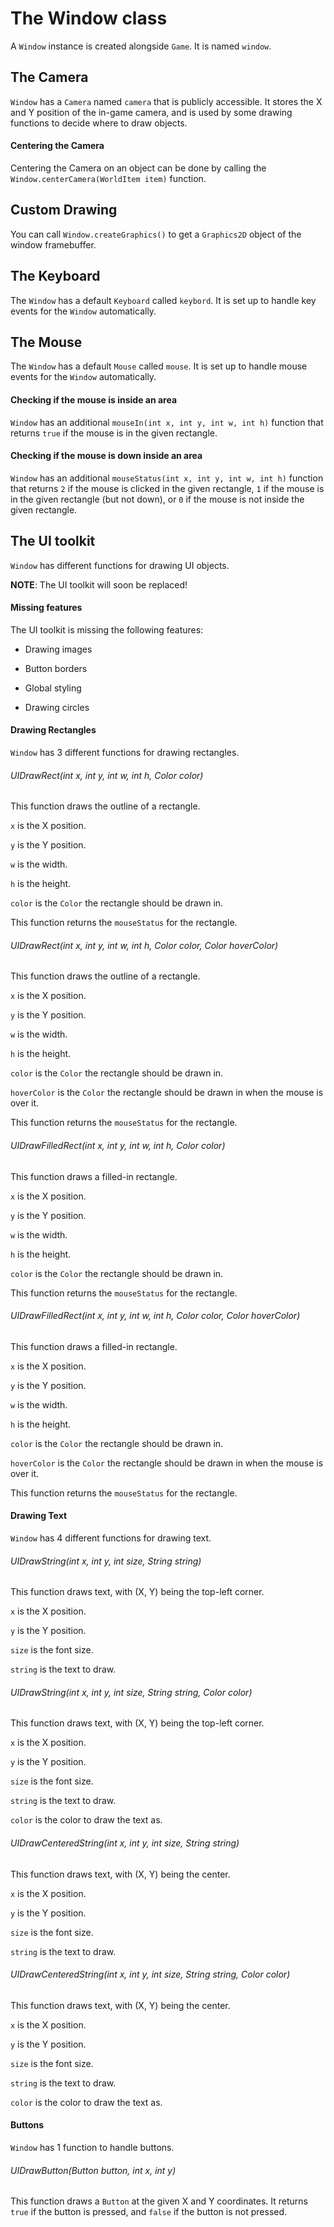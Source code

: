 # The Window class

A `Window` instance is created alongside `Game`. It is named `window`.

## The Camera

`Window` has a `Camera` named `camera` that is publicly accessible. It stores the X and Y position of the in-game camera, and is used by some drawing functions to decide where to draw objects.

#### Centering the Camera

Centering the Camera on an object can be done by calling the `Window.centerCamera(WorldItem item)` function.

## Custom Drawing

You can call `Window.createGraphics()` to get a `Graphics2D` object of the window framebuffer.

## The Keyboard

The `Window` has a default `Keyboard` called `keybord`. It is set up to handle key events for the `Window` automatically.

## The Mouse

The `Window` has a default `Mouse` called `mouse`. It is set up to handle mouse events for the `Window` automatically.

#### Checking if the mouse is inside an area

`Window` has an additional `mouseIn(int x, int y, int w, int h)` function that returns `true` if the mouse is in the given rectangle.

#### Checking if the mouse is down inside an area

`Window` has an additional `mouseStatus(int x, int y, int w, int h)` function that returns `2` if the mouse is clicked in the given rectangle, `1` if the mouse is in the given rectangle (but not down), or `0` if the mouse is not inside the given rectangle.

## The UI toolkit

`Window` has different functions for drawing UI objects.

**NOTE**: The UI toolkit will soon be replaced!

#### Missing features

The UI toolkit is missing the following features:

- Drawing images

- Button borders

- Global styling

- Drawing circles

#### Drawing Rectangles

`Window` has 3 different functions for drawing rectangles.

###### UIDrawRect(int x, int y, int w, int h, Color color)

This function draws the outline of a rectangle.

`x` is the X position.

`y` is the Y position.

`w` is the width.

`h` is the height.

`color` is the `Color` the rectangle should be drawn in.

This function returns the `mouseStatus` for the rectangle.

###### UIDrawRect(int x, int y, int w, int h, Color color, Color hoverColor)

This function draws the outline of a rectangle.

`x` is the X position.

`y` is the Y position.

`w` is the width.

`h` is the height.

`color` is the `Color` the rectangle should be drawn in.

`hoverColor` is the `Color` the rectangle should be drawn in when the mouse is over it.

This function returns the `mouseStatus` for the rectangle.

###### UIDrawFilledRect(int x, int y, int w, int h, Color color)

This function draws a filled-in rectangle.

`x` is the X position.

`y` is the Y position.

`w` is the width.

`h` is the height.

`color` is the `Color` the rectangle should be drawn in.

This function returns the `mouseStatus` for the rectangle.

###### UIDrawFilledRect(int x, int y, int w, int h, Color color, Color hoverColor)

This function draws a filled-in rectangle.

`x` is the X position.

`y` is the Y position.

`w` is the width.

`h` is the height.

`color` is the `Color` the rectangle should be drawn in.

`hoverColor` is the `Color` the rectangle should be drawn in when the mouse is over it.

This function returns the `mouseStatus` for the rectangle.

#### Drawing Text

`Window` has 4 different functions for drawing text.

###### UIDrawString(int x, int y, int size, String string)

This function draws text, with (X, Y) being the top-left corner.

`x` is the X position.

`y` is the Y position.

`size` is the font size.

`string` is the text to draw.

###### UIDrawString(int x, int y, int size, String string, Color color)

This function draws text, with (X, Y) being the top-left corner.

`x` is the X position.

`y` is the Y position.

`size` is the font size.

`string` is the text to draw.

`color` is the color to draw the text as.

###### UIDrawCenteredString(int x, int y, int size, String string)

This function draws text, with (X, Y) being the center.

`x` is the X position.

`y` is the Y position.

`size` is the font size.

`string` is the text to draw.

###### UIDrawCenteredString(int x, int y, int size, String string, Color color)

This function draws text, with (X, Y) being the center.

`x` is the X position.

`y` is the Y position.

`size` is the font size.

`string` is the text to draw.

`color` is the color to draw the text as.

#### Buttons

`Window` has 1 function to handle buttons.

###### UIDrawButton(Button button, int x, int y)

This function draws a `Button` at the given X and Y coordinates. It returns `true` if the button is pressed, and `false` if the button is not pressed.
